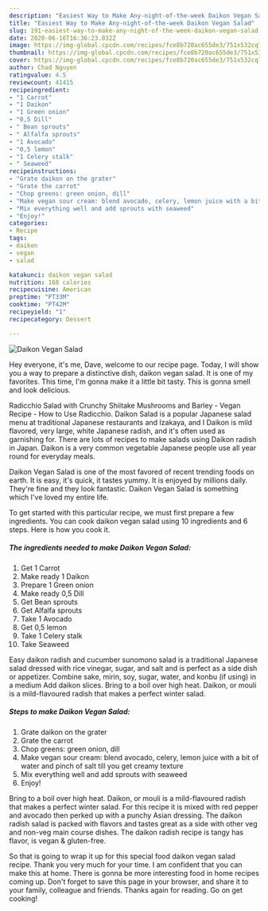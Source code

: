 ```yaml
---
description: "Easiest Way to Make Any-night-of-the-week Daikon Vegan Salad"
title: "Easiest Way to Make Any-night-of-the-week Daikon Vegan Salad"
slug: 191-easiest-way-to-make-any-night-of-the-week-daikon-vegan-salad
date: 2020-06-16T16:36:23.032Z
image: https://img-global.cpcdn.com/recipes/fce8b720ac655de3/751x532cq70/daikon-vegan-salad-recipe-main-photo.jpg
thumbnail: https://img-global.cpcdn.com/recipes/fce8b720ac655de3/751x532cq70/daikon-vegan-salad-recipe-main-photo.jpg
cover: https://img-global.cpcdn.com/recipes/fce8b720ac655de3/751x532cq70/daikon-vegan-salad-recipe-main-photo.jpg
author: Chad Nguyen
ratingvalue: 4.5
reviewcount: 41415
recipeingredient:
- "1 Carrot"
- "1 Daikon"
- "1 Green onion"
- "0,5 Dill"
- " Bean sprouts"
- " Alfalfa sprouts"
- "1 Avocado"
- "0,5 lemon"
- "1 Celery stalk"
- " Seaweed"
recipeinstructions:
- "Grate daikon on the grater"
- "Grate the carrot"
- "Chop greens: green onion, dill"
- "Make vegan sour cream: blend avocado, celery, lemon juice with a bit of water and pinch of salt till you get creamy texture"
- "Mix everything well and add sprouts with seaweed"
- "Enjoy!"
categories:
- Recipe
tags:
- daikon
- vegan
- salad

katakunci: daikon vegan salad 
nutrition: 168 calories
recipecuisine: American
preptime: "PT33M"
cooktime: "PT42M"
recipeyield: "1"
recipecategory: Dessert

---
```



![Daikon Vegan Salad](https://img-global.cpcdn.com/recipes/fce8b720ac655de3/751x532cq70/daikon-vegan-salad-recipe-main-photo.jpg)

Hey everyone, it's me, Dave, welcome to our recipe page. Today, I will show you a way to prepare a distinctive dish, daikon vegan salad. It is one of my favorites. This time, I'm gonna make it a little bit tasty. This is gonna smell and look delicious.

Radicchio Salad with Crunchy Shiitake Mushrooms and Barley - Vegan Recipe - How to Use Radicchio. Daikon Salad is a popular Japanese salad menu at traditional Japanese restaurants and Izakaya, and I Daikon is mild flavored, very large, white Japanese radish, and it&#39;s often used as garnishing for. There are lots of recipes to make salads using Daikon radish in Japan. Daikon is a very common vegetable Japanese people use all year round for everyday meals.

Daikon Vegan Salad is one of the most favored of recent trending foods on earth. It is easy, it's quick, it tastes yummy. It is enjoyed by millions daily. They're fine and they look fantastic. Daikon Vegan Salad is something which I've loved my entire life.


To get started with this particular recipe, we must first prepare a few ingredients. You can cook daikon vegan salad using 10 ingredients and 6 steps. Here is how you cook it.

<!--inarticleads1-->

##### The ingredients needed to make Daikon Vegan Salad:

1. Get 1 Carrot
1. Make ready 1 Daikon
1. Prepare 1 Green onion
1. Make ready 0,5 Dill
1. Get  Bean sprouts
1. Get  Alfalfa sprouts
1. Take 1 Avocado
1. Get 0,5 lemon
1. Take 1 Celery stalk
1. Take  Seaweed


Easy daikon radish and cucumber sunomono salad is a traditional Japanese salad dressed with rice vinegar, sugar, and salt and is perfect as a side dish or appetizer. Combine sake, mirin, soy, sugar, water, and konbu (if using) in a medium Add daikon slices. Bring to a boil over high heat. Daikon, or mouli is a mild-flavoured radish that makes a perfect winter salad. 

<!--inarticleads2-->

##### Steps to make Daikon Vegan Salad:

1. Grate daikon on the grater
1. Grate the carrot
1. Chop greens: green onion, dill
1. Make vegan sour cream: blend avocado, celery, lemon juice with a bit of water and pinch of salt till you get creamy texture
1. Mix everything well and add sprouts with seaweed
1. Enjoy!


Bring to a boil over high heat. Daikon, or mouli is a mild-flavoured radish that makes a perfect winter salad. For this recipe it is mixed with red pepper and avocado then perked up with a punchy Asian dressing. The daikon radish salad is packed with flavors and tastes great as a side with other veg and non-veg main course dishes. The daikon radish recipe is tangy has flavor, is vegan &amp; gluten-free. 

So that is going to wrap it up for this special food daikon vegan salad recipe. Thank you very much for your time. I am confident that you can make this at home. There is gonna be more interesting food in home recipes coming up. Don't forget to save this page in your browser, and share it to your family, colleague and friends. Thanks again for reading. Go on get cooking!
